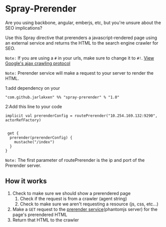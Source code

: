 Spray-Prerender
===============

Are you using backbone, angular, emberjs, etc, but you're unsure about the SEO implications?

Use this Spray directive that prerenders a javascript-rendered page using an external service and returns the HTML to the search engine crawler for SEO.

`Note:` If you are using a `#` in your urls, make sure to change it to `#!`. [View Google's ajax crawling protocol](https://developers.google.com/webmasters/ajax-crawling/docs/getting-started)

`Note:` Prerender service will make a request to your server to render the HTML.

1:add dependency on your 

    "com.github.jarlakxen" %% "spray-prerender" % "1.0"

2:Add this line to your code

    
    implicit val prerenderConfig = routePrerender("10.254.169.132:9290", actorRefFactory)


     get {
      prerender(prerenderConfig) {
        mustache("/index")
      }
    }


`Note:` The first parameter of routePrerender is the ip and port of the Prerender server.

## How it works
1. Check to make sure we should show a prerendered page
    1. Check if the request is from a crawler (agent string)
    2. Check to make sure we aren't requesting a resource (js, css, etc...)
2. Make a `GET` request to the [prerender service](https://github.com/prerender/prerender)(phantomjs server) for the page's prerendered HTML
3. Return that HTML to the crawler
